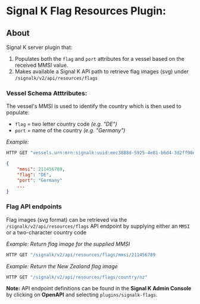 # Signal K Flag Resources Plugin:


## About

Signal K server plugin that:
1. Populates both the `flag` and `port` attributes for a vessel based on the received MMSI value.
1. Makes available a Signal K API path to retrieve flag images (svg) under `/signalk/v2/api/resources/flags`


### Vessel Schema Atttributes:

The vessel's MMSI is used to identify the country which is then used to populate:
- `flag` = two letter country code _(e.g. "DE")_
- `port` = name of the country _(e.g. "Germany")_

_Example:_ 
```bash
HTTP GET "vessels.urn:mrn:signalk:uuid:eec3888d-5925-4e81-b6d4-3d2ff98edeeb"
```
```JSON
{
    "mmsi": 211456789,
    "flag": "DE",
    "port": "Germany"
    ...
}
```

### Flag API endpoints

Flag images (svg format) can be retrieved via the `/signalk/v2/api/resources/flags` API endpoint by supplying either an `MMSI` or a two-character country code

_Example: Return flag image for the supplied MMSI_
```bash
HTTP GET "/signalk/v2/api/resources/flags/mmsi/211456789
```


_Example: Return the New Zealand flag image_
```bash
HTTP GET "/signalk/v2/api/resources/flags/country/nz"
```

**Note:** API endpoint definitions can be found in the **Signal K Admin Console** by clicking on **OpenAPI** and selecting `plugins/signalk-flags`.






